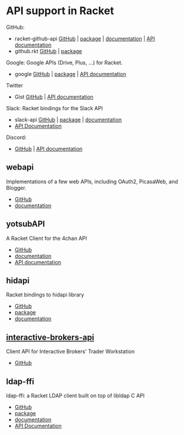 # API support in Racket 

GitHub: 
* racket-github-api [GitHub](https://github.com/eu90h/racket-github-api) | [package](https://pkgs.racket-lang.org/package/github-api) | [documentation](https://docs.racket-lang.org/github-api/index.html) | [API documentation](https://developer.github.com/v3/)
* github.rkt [GitHub](https://github.com/samth/github.rkt) | [package](https://pkgs.racket-lang.org/package/github)

Google: Google APIs (Drive, Plus, ...) for Racket. 
* google [GitHub](https://github.com/tonyg/racket-google) | [package](https://pkgs.racket-lang.org/package/google) | [API documentation](https://developers.google.com/apis-explorer/#p/)

Twitter
* Gist [GitHub](https://gist.github.com/dvanhorn/815bdda5cfcdee18d480cb6a5d1119f3) | [API documentation](https://developer.twitter.com/en/docs/tweets/post-and-engage/overview)

Slack: Racket bindings for the Slack API
* slack-api [GitHub](https://github.com/octotep/racket-slack-api) | [package](https://pkgs.racket-lang.org/package/slack-api) | [documentation](https://github.com/octotep/racket-slack-api/blob/master/README.md)
* [API Documentation](https://api.slack.com/)

Discord: 
* [GitHub](https://github.com/nitros12/racket-cord) | [API documentation](https://discordapp.com/developers/docs/intro)

## webapi
Implementations of a few web APIs, including OAuth2, PicasaWeb, and Blogger.
* [GitHub](https://github.com/rmculpepper/webapi)
* [documentation](https://docs.racket-lang.org/webapi/index.html)

## yotsubAPI
A Racket Client for the 4chan API
* [GitHub](https://github.com/g-gundam/yotsubAPI)
* [documentation](https://docs.racket-lang.org/yotsubAPI/index.html)
* [API documentation](https://github.com/4chan/4chan-API)



## hidapi
Racket bindings to hidapi library
* [GitHub](https://github.com/jpathy/hidapi.git)
* [package](https://pkgs.racket-lang.org/package/hidapi)
* [documentation](https://docs.racket-lang.org/hidapi/index.html)

## [interactive-brokers-api](https://github.com/evdubs/interactive-brokers-api/tree/master)
Client API for Interactive Brokers' Trader Workstation
* [GitHub](https://github.com/evdubs/interactive-brokers-api/tree/master)

## ldap-ffi
ldap-ffi: a Racket LDAP client built on top of libldap C API
* [GitHub](https://github.com/DmHertz/ldap-ffi)
* [package](https://pkgs.racket-lang.org/package/ldap-ffi)
* [documentation](https://docs.racket-lang.org/ldap-ffi/index.html)
* [API Documentation](http://www.openldap.org/)